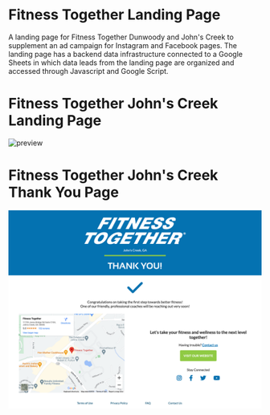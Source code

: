 # Fitness Together Landing Page
A landing page for Fitness Together Dunwoody and John's Creek to supplement an ad campaign for Instagram and Facebook pages. The landing page has a backend data infrastructure connected to a Google Sheets in which data leads from the landing page are organized and accessed through Javascript and Google Script.


# Fitness Together John's Creek Landing Page
![preview](img/FT_landingpage.png)

# Fitness Together John's Creek Thank You Page
![preview](img/FT_thankyoupage.png)

